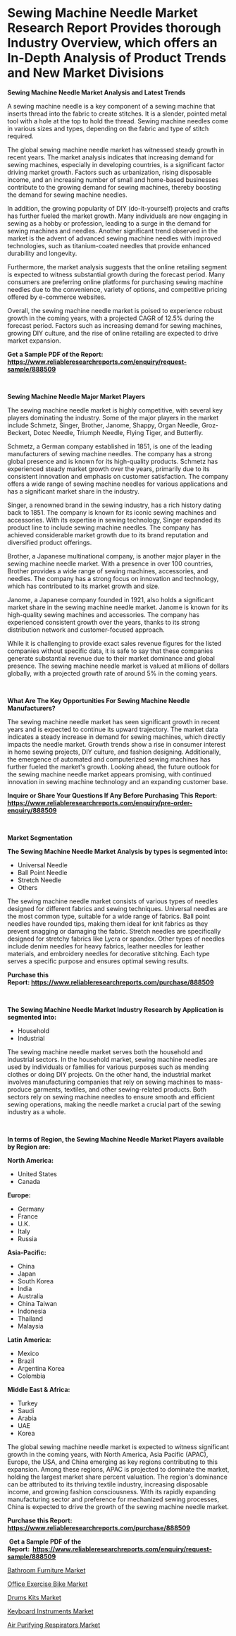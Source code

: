 <p><h1>Sewing Machine Needle Market Research Report Provides thorough Industry Overview, which offers an In-Depth Analysis of Product Trends and New Market Divisions</h1></p><p><strong>Sewing Machine Needle Market Analysis and Latest Trends</strong></p>
<p><p>A sewing machine needle is a key component of a sewing machine that inserts thread into the fabric to create stitches. It is a slender, pointed metal tool with a hole at the top to hold the thread. Sewing machine needles come in various sizes and types, depending on the fabric and type of stitch required.</p><p>The global sewing machine needle market has witnessed steady growth in recent years. The market analysis indicates that increasing demand for sewing machines, especially in developing countries, is a significant factor driving market growth. Factors such as urbanization, rising disposable income, and an increasing number of small and home-based businesses contribute to the growing demand for sewing machines, thereby boosting the demand for sewing machine needles.</p><p>In addition, the growing popularity of DIY (do-it-yourself) projects and crafts has further fueled the market growth. Many individuals are now engaging in sewing as a hobby or profession, leading to a surge in the demand for sewing machines and needles. Another significant trend observed in the market is the advent of advanced sewing machine needles with improved technologies, such as titanium-coated needles that provide enhanced durability and longevity.</p><p>Furthermore, the market analysis suggests that the online retailing segment is expected to witness substantial growth during the forecast period. Many consumers are preferring online platforms for purchasing sewing machine needles due to the convenience, variety of options, and competitive pricing offered by e-commerce websites.</p><p>Overall, the sewing machine needle market is poised to experience robust growth in the coming years, with a projected CAGR of 12.5% during the forecast period. Factors such as increasing demand for sewing machines, growing DIY culture, and the rise of online retailing are expected to drive market expansion.</p></p>
<p><strong>Get a Sample PDF of the Report:&nbsp; <a href="https://www.reliableresearchreports.com/enquiry/request-sample/888509">https://www.reliableresearchreports.com/enquiry/request-sample/888509</a></strong></p>
<p>&nbsp;</p>
<p><strong>Sewing Machine Needle Major Market Players</strong></p>
<p><p>The sewing machine needle market is highly competitive, with several key players dominating the industry. Some of the major players in the market include Schmetz, Singer, Brother, Janome, Shappy, Organ Needle, Groz-Beckert, Dotec Needle, Triumph Needle, Flying Tiger, and Butterfly. </p><p>Schmetz, a German company established in 1851, is one of the leading manufacturers of sewing machine needles. The company has a strong global presence and is known for its high-quality products. Schmetz has experienced steady market growth over the years, primarily due to its consistent innovation and emphasis on customer satisfaction. The company offers a wide range of sewing machine needles for various applications and has a significant market share in the industry.</p><p>Singer, a renowned brand in the sewing industry, has a rich history dating back to 1851. The company is known for its iconic sewing machines and accessories. With its expertise in sewing technology, Singer expanded its product line to include sewing machine needles. The company has achieved considerable market growth due to its brand reputation and diversified product offerings.</p><p>Brother, a Japanese multinational company, is another major player in the sewing machine needle market. With a presence in over 100 countries, Brother provides a wide range of sewing machines, accessories, and needles. The company has a strong focus on innovation and technology, which has contributed to its market growth and size.</p><p>Janome, a Japanese company founded in 1921, also holds a significant market share in the sewing machine needle market. Janome is known for its high-quality sewing machines and accessories. The company has experienced consistent growth over the years, thanks to its strong distribution network and customer-focused approach.</p><p>While it is challenging to provide exact sales revenue figures for the listed companies without specific data, it is safe to say that these companies generate substantial revenue due to their market dominance and global presence. The sewing machine needle market is valued at millions of dollars globally, with a projected growth rate of around 5% in the coming years.</p></p>
<p>&nbsp;</p>
<p><strong>What Are The Key Opportunities For Sewing Machine Needle Manufacturers?</strong></p>
<p><p>The sewing machine needle market has seen significant growth in recent years and is expected to continue its upward trajectory. The market data indicates a steady increase in demand for sewing machines, which directly impacts the needle market. Growth trends show a rise in consumer interest in home sewing projects, DIY culture, and fashion designing. Additionally, the emergence of automated and computerized sewing machines has further fueled the market's growth. Looking ahead, the future outlook for the sewing machine needle market appears promising, with continued innovation in sewing machine technology and an expanding customer base.</p></p>
<p><strong>Inquire or Share Your Questions If Any Before Purchasing This Report: <a href="https://www.reliableresearchreports.com/enquiry/pre-order-enquiry/888509">https://www.reliableresearchreports.com/enquiry/pre-order-enquiry/888509</a></strong></p>
<p>&nbsp;</p>
<p><strong>Market Segmentation</strong></p>
<p><strong>The Sewing Machine Needle Market Analysis by types is segmented into:</strong></p>
<p><ul><li>Universal Needle</li><li>Ball Point Needle</li><li>Stretch Needle</li><li>Others</li></ul></p>
<p><p>The sewing machine needle market consists of various types of needles designed for different fabrics and sewing techniques. Universal needles are the most common type, suitable for a wide range of fabrics. Ball point needles have rounded tips, making them ideal for knit fabrics as they prevent snagging or damaging the fabric. Stretch needles are specifically designed for stretchy fabrics like Lycra or spandex. Other types of needles include denim needles for heavy fabrics, leather needles for leather materials, and embroidery needles for decorative stitching. Each type serves a specific purpose and ensures optimal sewing results.</p></p>
<p><strong>Purchase this Report:&nbsp;<a href="https://www.reliableresearchreports.com/purchase/888509">https://www.reliableresearchreports.com/purchase/888509</a></strong></p>
<p>&nbsp;</p>
<p><strong>The Sewing Machine Needle Market Industry Research by Application is segmented into:</strong></p>
<p><ul><li>Household</li><li>Industrial</li></ul></p>
<p><p>The sewing machine needle market serves both the household and industrial sectors. In the household market, sewing machine needles are used by individuals or families for various purposes such as mending clothes or doing DIY projects. On the other hand, the industrial market involves manufacturing companies that rely on sewing machines to mass-produce garments, textiles, and other sewing-related products. Both sectors rely on sewing machine needles to ensure smooth and efficient sewing operations, making the needle market a crucial part of the sewing industry as a whole.</p></p>
<p>&nbsp;</p>
<p><strong>In terms of Region, the Sewing Machine Needle Market Players available by Region are:</strong></p>
<p>
    <p> <strong> North America: </strong>
        <ul>
            <li>United States</li>
            <li>Canada</li>
        </ul>
        </p> 
    <p> <strong> Europe: </strong>
        <ul>
            <li>Germany</li>
            <li>France</li>
            <li>U.K.</li>
            <li>Italy</li>
            <li>Russia</li>
        </ul>
        </p> 
    <p> <strong> Asia-Pacific: </strong>
        <ul>
            <li>China</li>
            <li>Japan</li>
            <li>South Korea</li>
            <li>India</li>
            <li>Australia</li>
            <li>China Taiwan</li>
            <li>Indonesia</li>
            <li>Thailand</li>
            <li>Malaysia</li>
        </ul>
        </p> 
    <p> <strong> Latin America: </strong>
        <ul>
            <li>Mexico</li>
            <li>Brazil</li>
            <li>Argentina Korea</li>
            <li>Colombia</li>
        </ul>
        </p> 
    <p> <strong> Middle East & Africa: </strong>
        <ul>
            <li>Turkey</li>
            <li>Saudi</li>
            <li>Arabia</li>
            <li>UAE</li>
            <li>Korea</li>
        </ul>
    </p>
    </p>
<p><p>The global sewing machine needle market is expected to witness significant growth in the coming years, with North America, Asia Pacific (APAC), Europe, the USA, and China emerging as key regions contributing to this expansion. Among these regions, APAC is projected to dominate the market, holding the largest market share percent valuation. The region's dominance can be attributed to its thriving textile industry, increasing disposable income, and growing fashion consciousness. With its rapidly expanding manufacturing sector and preference for mechanized sewing processes, China is expected to drive the growth of the sewing machine needle market.</p></p>
<p><strong>Purchase this Report: <a href="https://www.reliableresearchreports.com/purchase/888509">https://www.reliableresearchreports.com/purchase/888509</a></strong></p>
<p>&nbsp;<strong>Get a Sample PDF of the Report:&nbsp;&nbsp;<a href="https://www.reliableresearchreports.com/enquiry/request-sample/888509">https://www.reliableresearchreports.com/enquiry/request-sample/888509</a></strong></p>
<p><strong></strong></p>
<p><p><a href="https://github.com/santosh758595/Market-Research-Report-List-2/blob/main/bathroom-furniture-market.md">Bathroom Furniture Market</a></p><p><a href="https://github.com/Chiragrp25/Market-Research-Report-List-2/blob/main/office-exercise-bike-market.md">Office Exercise Bike Market</a></p><p><a href="https://github.com/AKSHATREPORTPRIME/Market-Research-Report-List-2/blob/main/drums-kits-market.md">Drums Kits Market</a></p><p><a href="https://github.com/lilstefpacute/Market-Research-Report-List-2/blob/main/keyboard-instruments-market.md">Keyboard Instruments Market</a></p><p><a href="https://github.com/Chiragrp26/Market-Research-Report-List-2/blob/main/air-purifying-respirators-market.md">Air Purifying Respirators Market</a></p></p>